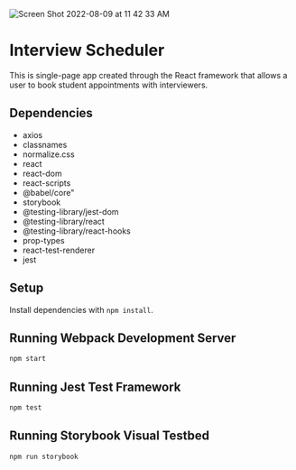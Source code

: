 ![Screen Shot 2022-08-09 at 11 42 33 AM](https://user-images.githubusercontent.com/75033003/183699673-e19c510f-181a-4908-8de1-2804d7411b69.png)
# Interview Scheduler
This is single-page app created through the React framework that allows a user to book student appointments with interviewers. 

## Dependencies
* axios
* classnames
* normalize.css
* react
* react-dom
* react-scripts
* @babel/core" 
* storybook
* @testing-library/jest-dom
* @testing-library/react
* @testing-library/react-hooks
* prop-types
* react-test-renderer
* jest

## Setup

Install dependencies with `npm install`.

## Running Webpack Development Server

```sh
npm start
```

## Running Jest Test Framework

```sh
npm test
```

## Running Storybook Visual Testbed

```sh
npm run storybook
```
